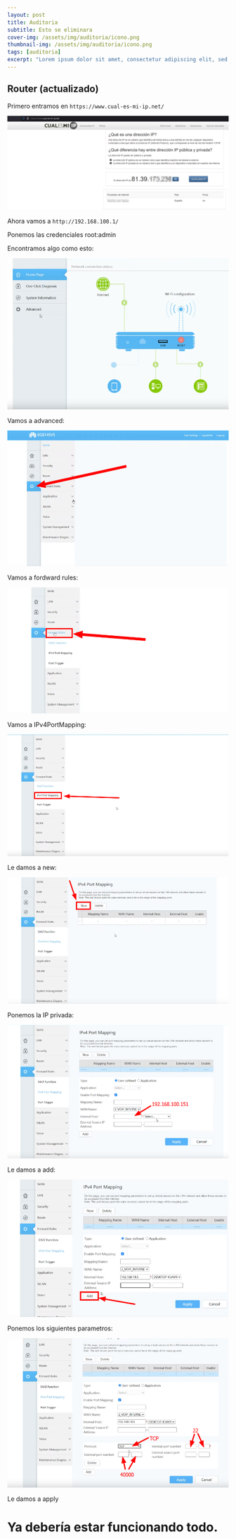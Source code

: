 ```yaml
---
layout: post
title: Auditoria
subtitle: Esto se eliminara
cover-img: /assets/img/auditoria/icono.png
thumbnail-img: /assets/img/auditoria/icono.png
tags: [auditoria]
excerpt: "Lorem ipsum dolor sit amet, consectetur adipiscing elit, sed do eiusmod tempor incididunt ut labore et dolore magna aliqua. Ut enim ad minim veniam, quis nostrud exercitation ullamco laboris nisi ut aliquip ex ea commodo consequat. Duis aute irure dolor in reprehenderit in voluptate velit esse cillum dolore eu fugiat nulla pariatur. Excepteur sint occaecat cupidatat non proident, sunt in culpa qui officia deserunt mollit anim id est laborum."
---
```


## Router (actualizado)

Primero entramos en `https://www.cual-es-mi-ip.net/`

![](/assets/img/auditoria/ip.png)

Ahora vamos a `http://192.168.100.1/`

Ponemos las credenciales root:admin

Encontramos algo como esto:

![](/assets/img/auditoria/huwai.png)


Vamos a advanced:

![](/assets/img/auditoria/huwai2.png)

Vamos a fordward rules:

![](/assets/img/auditoria/huwai3.png)


Vamos a IPv4PortMapping:

![](/assets/img/auditoria/huwai4.png)


Le damos a new:

![](/assets/img/auditoria/huwai5.png)


Ponemos la IP privada:

![](/assets/img/auditoria/huwai6.png)


Le damos a add:

![](/assets/img/auditoria/huwai7.png)


Ponemos los siguientes parametros:

![](/assets/img/auditoria/huwai8.png)

Le damos a apply

# Ya debería estar funcionando todo.
